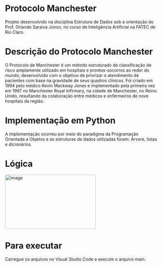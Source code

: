 # Protocolo Manchester
Projeto desenvolvido na disciplina Estrutura de Dados sob a orientação do Prof. Orlando Saraiva Júnior, no curso de Inteligência Artificial na FATEC de Rio Claro.

# Descrição do Protocolo Manchester
O Protocolo de Manchester é um método estruturado de classificação de risco amplamente utilizado em hospitais e prontos-socorros ao redor do mundo, desenvolvido com o objetivo de priorizar o atendimento de pacientes com base na gravidade de seus quadros clínicos.
Foi criado em 1994 pelo médico Kevin Mackway Jones e implementado pela primeira vez em 1997 no Manchester Royal Infirmary, na cidade de Manchester, no Reino Unido, resultando da colaboração entre médicos e enfermeiros de nove hospitais da região.

# Implementação em Python
A implementação ocorreu por meio do paradigma da Programação Orientada a Objetos e as estruturas de dados utilizadas foram: Árvore, listas e dicionários.

# Lógica 
<img width="300" height="179" alt="image" src="https://github.com/user-attachments/assets/194086f1-4296-4507-af34-1e1c2b603fce" />

# Para executar
Carregue os arquivos no Visual Studio Code e execute o arquivo main.
